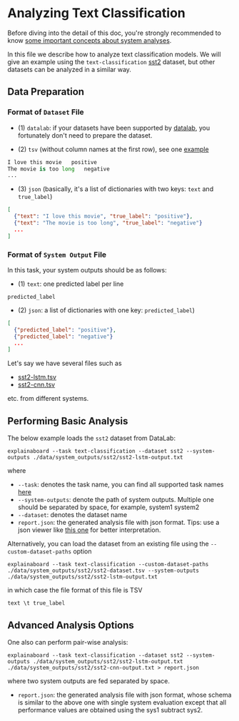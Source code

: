 # Analyzing Text Classification

Before diving into the detail of this doc, you're strongly recommended to know [some
important concepts about system analyses](concepts_about_system_analysis.md).

In this file we describe how to analyze text classification models.
We will give an example using the `text-classification`
[sst2](https://github.com/ExpressAI/ExplainaBoard/tree/main/data/datasets/sst2) dataset,
but other datasets can be analyzed in a similar way.

## Data Preparation

### Format of `Dataset` File

* (1) `datalab`: if your datasets have been supported by
  [datalab](https://github.com/ExpressAI/DataLab/tree/main/datasets), you fortunately
  don't need to prepare the dataset.

* (2) `tsv` (without column names at the first row), see one
  [example](https://github.com/neulab/ExplainaBoard/blob/main/data/system_outputs/sst2/sst2-dataset.tsv)

```python
I love this movie   positive
The movie is too long   negative
...
```

* (3) `json` (basically, it's a list of dictionaries with two keys: `text` and `true_label`)

```json
[
  {"text": "I love this movie", "true_label": "positive"},
  {"text": "The movie is too long", "true_label": "negative"}
  ...
]
```

### Format of `System Output` File

In this task, your system outputs should be as follows:

* (1) `text`: one predicted label per line

```text
predicted_label
```

* (2) `json`: a list of dictionaries with one key: `predicted_label`)

```json
[
  {"predicted_label": "positive"},
  {"predicted_label": "negative"}
  ...
]
```

Let's say we have several files such as

* [sst2-lstm.tsv](https://github.com/neulab/ExplainaBoard/blob/main/data/system_outputs/sst2/sst2-lstm-output.txt)
* [sst2-cnn.tsv](https://github.com/neulab/ExplainaBoard/blob/main/data/system_outputs/sst2/sst2-cnn-output.txt)

etc. from different systems.

## Performing Basic Analysis

The below example loads the `sst2` dataset from DataLab:

```shell
explainaboard --task text-classification --dataset sst2 --system-outputs ./data/system_outputs/sst2/sst2-lstm-output.txt
```

where

* `--task`: denotes the task name, you can find all supported task names
  [here](https://github.com/neulab/ExplainaBoard/blob/main/docs/cli_interface.md)
* `--system-outputs`: denote the path of system outputs. Multiple one should be
  separated by space, for example, system1 system2
* `--dataset`: denotes the dataset name
* `report.json`: the generated analysis file with json format. Tips: use a json viewer
  like [this one](http://jsonviewer.stack.hu/) for better interpretation.

Alternatively, you can load the dataset from an existing file using the
`--custom-dataset-paths` option

```shell
explainaboard --task text-classification --custom-dataset-paths ./data/system_outputs/sst2/sst2-dataset.tsv --system-outputs ./data/system_outputs/sst2/sst2-lstm-output.txt
```

in which case the file format of this file is TSV

```text
text \t true_label
```

## Advanced Analysis Options

One also can perform pair-wise analysis:

```shell
explainaboard --task text-classification --dataset sst2 --system-outputs ./data/system_outputs/sst2/sst2-lstm-output.txt ./data/system_outputs/sst2/sst2-cnn-output.txt > report.json
```

where two system outputs are fed separated by space.

* `report.json`: the generated analysis file with json format, whose schema is similar
  to the above one with single system evaluation except that
  all performance values are obtained using the sys1 subtract sys2.
